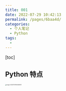 ```yaml
---
title: 001
date: 2022-07-29 10:42:13
permalink: /pages/6baa4d/
categories:
  - 个人笔记
  - Python
tags:
  - 
---
```

[toc]

## Python 特点

<img src="https://cdn.jsdelivr.net/gh/Sunc4127/image-hosting/202207291046073.png" alt="image-20220729104646038" style="zoom:25%;" />